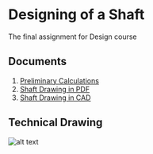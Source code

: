 # Designing of a Shaft

The final assignment for Design course

## Documents

1. [Preliminary Calculations](https://github.com/KengHtet22/Shaft-Design/blob/main/Preliminary%20Calculations.pdf)
2. [Shaft Drawing in PDF](https://github.com/KengHtet22/Shaft-Design/blob/main/Countershaft.pdf)
3. [Shaft Drawing in CAD](https://github.com/KengHtet22/Shaft-Design/blob/main/Shaft%20II.dwg)

## Technical Drawing

![alt text](https://raw.githubusercontent.com/KengHtet22/Shaft-Design/main/Countershaft.png)
